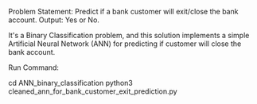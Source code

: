 Problem Statement: Predict if a bank customer will exit/close the bank account. 
Output: Yes or No. 

It's a Binary Classification problem, and this solution implements a simple Artificial Neural Network (ANN) for predicting if customer will close the bank account.


Run Command:
 
cd ANN_binary_classification
python3 cleaned_ann_for_bank_customer_exit_prediction.py
